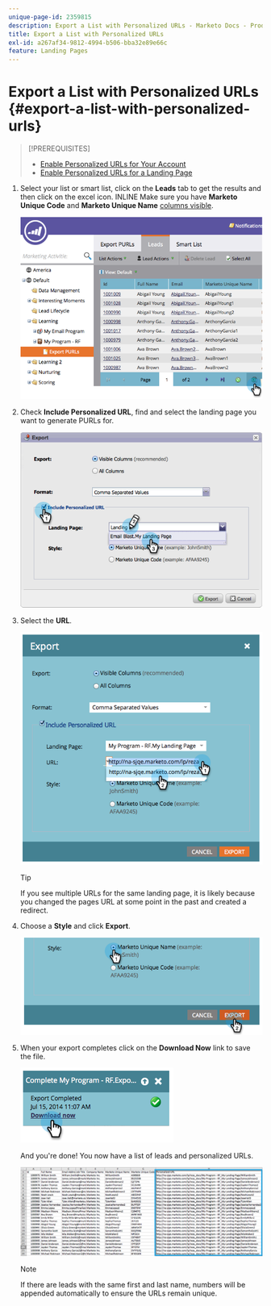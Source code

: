 ```yaml
---
unique-page-id: 2359815
description: Export a List with Personalized URLs - Marketo Docs - Product Documentation
title: Export a List with Personalized URLs
exl-id: a267af34-9812-4994-b506-bba32e89e66c
feature: Landing Pages
---
```

# Export a List with Personalized URLs {#export-a-list-with-personalized-urls}

>[!PREREQUISITES]
>
>* [Enable Personalized URLs for Your Account](/help/marketo/product-docs/demand-generation/landing-pages/personalizing-landing-pages/enable-personalized-urls-for-your-account.md)
>* [Enable Personalized URLs for a Landing Page](/help/marketo/product-docs/demand-generation/landing-pages/personalizing-landing-pages/enable-personalized-urls-for-a-landing-page.md)

1. Select your list or smart list, click on the **Leads** tab to get the results and then click on the excel icon. INLINE Make sure you have **Marketo Unique Code** and **Marketo Unique Name** [columns visible](/help/marketo/product-docs/core-marketo-concepts/smart-lists-and-static-lists/using-smart-lists/create-and-change-views-for-lists-and-smart-list.md).

   ![](assets/image2014-9-25-11-3a10-3a43.png)

1. Check **Include Personalized URL**, find and select the landing page you want to generate PURLs for.

   ![](assets/image2014-9-18-13-3a36-3a42.png)

1. Select the **URL**.

   ![](assets/image2014-9-18-13-3a36-3a53.png)

   >[!TIP]
   >
   >If you see multiple URLs for the same landing page, it is likely because you changed the pages URL at some point in the past and created a redirect.

1. Choose a **Style** and click **Export**.

   ![](assets/image2014-9-18-13-3a37-3a6.png)

1. When your export completes click on the **Download Now** link to save the file.

   ![](assets/image2014-9-18-13-3a37-3a27.png)

   And you're done! You now have a list of leads and personalized URLs.

   ![](assets/image2014-9-18-13-3a37-3a36.png)

   >[!NOTE]
   >
   >If there are leads with the same first and last name, numbers will be appended automatically to ensure the URLs remain unique.
